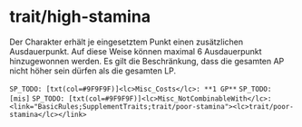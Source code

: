 # trait/high-stamina

Der Charakter erhält je eingesetztem Punkt einen zusätzlichen Ausdauerpunkt. Auf diese Weise können maximal 6 Ausdauerpunkt hinzugewonnen werden. Es gilt die Beschränkung, dass die gesamten AP nicht höher sein dürfen als die gesamten LP.

`SP_TODO: [txt(col=#9F9F9F)]<lc>Misc_Costs</lc>: **1 GP**`
`SP_TODO: [mis]`
`SP_TODO: [txt(col=#9F9F9F)]<lc>Misc_NotCombinableWith</lc>: <link="BasicRules;SupplementTraits;trait/poor-stamina"><lc>trait/poor-stamina</lc></link>`